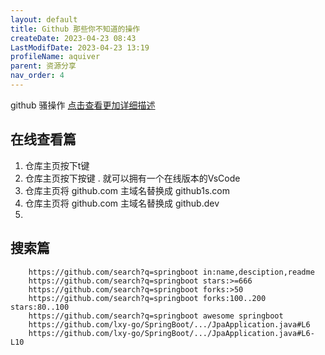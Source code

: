 ```yaml
---
layout: default
title: Github 那些你不知道的操作
createDate: 2023-04-23 08:43
LastModifDate: 2023-04-23 13:19
profileName: aquiver
parent: 资源分享
nav_order: 4
---
```




github 骚操作 [点击查看更加详细描述](https://zhuanlan.zhihu.com/p/128104701)

## 在线查看篇

1. 仓库主页按下t键
2. 仓库主页按下按键 .  就可以拥有一个在线版本的VsCode
3. 仓库主页将 github.com 主域名替换成 github1s.com  
4. 仓库主页将 github.com 主域名替换成 github.dev
5. 
## 搜索篇
        https://github.com/search?q=springboot in:name,desciption,readme
        https://github.com/search?q=springboot stars:>=666
        https://github.com/search?q=springboot forks:>50
        https://github.com/search?q=springboot forks:100..200 stars:80..100
        https://github.com/search?q=springboot awesome springboot
        https://github.com/lxy-go/SpringBoot/.../JpaApplication.java#L6
        https://github.com/lxy-go/SpringBoot/.../JpaApplication.java#L6-L10
